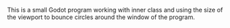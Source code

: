 This is a small Godot program working with inner class and using the size of the viewport to bounce circles around the window of the program.
